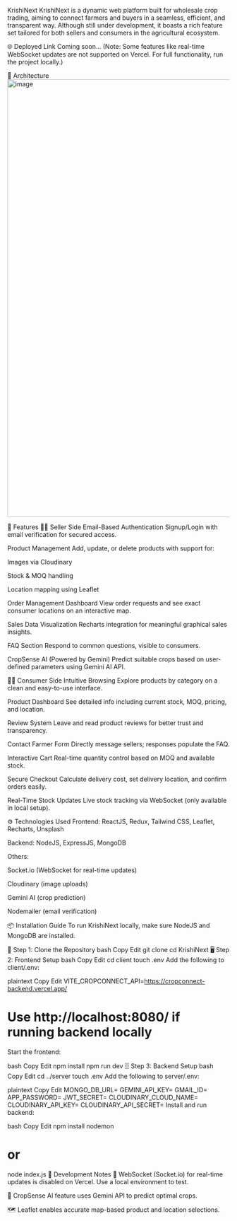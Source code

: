 KrishiNext
KrishiNext is a dynamic web platform built for wholesale crop trading, aiming to connect farmers and buyers in a seamless, efficient, and transparent way. Although still under development, it boasts a rich feature set tailored for both sellers and consumers in the agricultural ecosystem.

🌐 Deployed Link
Coming soon...
(Note: Some features like real-time WebSocket updates are not supported on Vercel. For full functionality, run the project locally.)

🧱 Architecture
<img width="940" height="990" alt="image" src="https://github.com/user-attachments/assets/fd57d940-9342-4827-9e70-f316350502e0" />

🚀 Features
🧑‍🌾 Seller Side
Email-Based Authentication
Signup/Login with email verification for secured access.

Product Management
Add, update, or delete products with support for:

Images via Cloudinary

Stock & MOQ handling

Location mapping using Leaflet

Order Management Dashboard
View order requests and see exact consumer locations on an interactive map.

Sales Data Visualization
Recharts integration for meaningful graphical sales insights.

FAQ Section
Respond to common questions, visible to consumers.

CropSense AI (Powered by Gemini)
Predict suitable crops based on user-defined parameters using Gemini AI API.

👨‍🌾 Consumer Side
Intuitive Browsing
Explore products by category on a clean and easy-to-use interface.

Product Dashboard
See detailed info including current stock, MOQ, pricing, and location.

Review System
Leave and read product reviews for better trust and transparency.

Contact Farmer Form
Directly message sellers; responses populate the FAQ.

Interactive Cart
Real-time quantity control based on MOQ and available stock.

Secure Checkout
Calculate delivery cost, set delivery location, and confirm orders easily.

Real-Time Stock Updates
Live stock tracking via WebSocket (only available in local setup).

⚙️ Technologies Used
Frontend: ReactJS, Redux, Tailwind CSS, Leaflet, Recharts, Unsplash

Backend: NodeJS, ExpressJS, MongoDB

Others:

Socket.io (WebSocket for real-time updates)

Cloudinary (image uploads)

Gemini AI (crop prediction)

Nodemailer (email verification)

📦 Installation Guide
To run KrishiNext locally, make sure NodeJS and MongoDB are installed.

🔧 Step 1: Clone the Repository
bash
Copy
Edit
git clone <repository-url>
cd KrishiNext
🖥️ Step 2: Frontend Setup
bash
Copy
Edit
cd client
touch .env
Add the following to client/.env:

plaintext
Copy
Edit
VITE_CROPCONNECT_API=https://cropconnect-backend.vercel.app/
# Use http://localhost:8080/ if running backend locally
Start the frontend:

bash
Copy
Edit
npm install
npm run dev
🗄️ Step 3: Backend Setup
bash
Copy
Edit
cd ../server
touch .env
Add the following to server/.env:

plaintext
Copy
Edit
MONGO_DB_URL=<your mongodb url>
GEMINI_API_KEY=<your gemini api key>
GMAIL_ID=<your gmail id>
APP_PASSWORD=<your google app password>
JWT_SECRET=<your jwt secret>
CLOUDINARY_CLOUD_NAME=<your cloudinary name>
CLOUDINARY_API_KEY=<your cloudinary api key>
CLOUDINARY_API_SECRET=<your cloudinary api secret>
Install and run backend:

bash
Copy
Edit
npm install
nodemon
# or
node index.js
🧪 Development Notes
🔁 WebSocket (Socket.io) for real-time updates is disabled on Vercel. Use a local environment to test.

🧠 CropSense AI feature uses Gemini API to predict optimal crops.

🗺️ Leaflet enables accurate map-based product and location selections.

